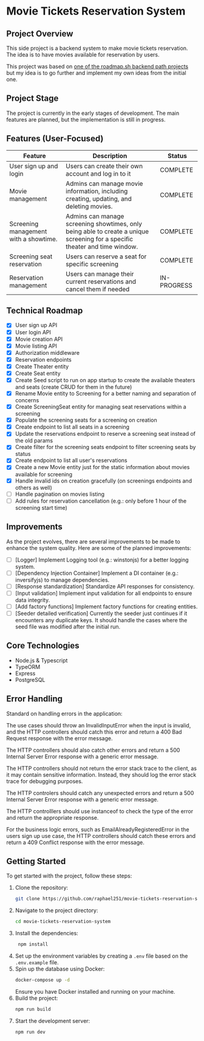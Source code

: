 # Movie Tickets Reservation System

## Project Overview

This side project is a backend system to make movie tickets reservation. The idea is to have movies available for reservation by users.

This project was based on [one of the roadmap.sh backend path projects](https://roadmap.sh/projects/movie-reservation-system) but my idea is to go further and implement my own ideas from the initial one.

## Project Stage

The project is currently in the early stages of development. The main features are planned, but the implementation is still in progress.

## Features (User-Focused)

| Feature                               | Description                                                                                                                 | Status      |
| ------------------------------------- | --------------------------------------------------------------------------------------------------------------------------- | ----------- |
| User sign up and login                | Users can create their own account and log in to it                                                                         | COMPLETE    |
| Movie management                      | Admins can manage movie information, including creating, updating, and deleting movies.                                     | COMPLETE    |
| Screening management with a showtime. | Admins can manage screening showtimes, only being able to create a unique screening for a specific theater and time window. | COMPLETE    |
| Screening seat reservation            | Users can reserve a seat for specific screening                                                                             | COMPLETE    |
| Reservation management                | Users can manage their current reservations and cancel them if needed                                                       | IN-PROGRESS |

## Technical Roadmap

- [x] User sign up API
- [x] User login API
- [x] Movie creation API
- [x] Movie listing API
- [x] Authorization middleware
- [x] Reservation endpoints
- [x] Create Theater entity
- [x] Create Seat entity
- [x] Create Seed script to run on app startup to create the available theaters and seats (create CRUD for them in the future)
- [x] Rename Movie entity to Screening for a better naming and separation of concerns
- [x] Create ScreeningSeat entity for managing seat reservations within a screening
- [x] Populate the screening seats for a screening on creation
- [x] Create endpoint to list all seats in a screening
- [x] Update the reservations endpoint to reserve a screening seat instead of the old params
- [x] Create filter for the screening seats endpoint to filter screening seats by status
- [x] Create endpoint to list all user's reservations
- [x] Create a new Movie entity just for the static information about movies available for screening
- [x] Handle invalid ids on creation gracefully (on screenings endpoints and others as well)
- [ ] Handle pagination on movies listing
- [ ] Add rules for reservation cancellation (e.g.: only before 1 hour of the screening start time)

## Improvements

As the project evolves, there are several improvements to be made to enhance the system quality. Here are some of the planned improvements:

- [ ] [Logger] Implement Logging tool (e.g.: winstonjs) for a better logging system.
- [ ] [Dependency Injection Container] Implement a DI container (e.g.: inversifyjs) to manage dependencies.
- [ ] [Response standardization] Standardize API responses for consistency.
- [ ] [Input validation] Implement input validation for all endpoints to ensure data integrity.
- [ ] [Add factory functions] Implement factory functions for creating entities.
- [ ] [Seeder detailed verification] Currently the seeder just continues if it encounters any duplicate keys. It should handle the cases where the seed file was modified after the initial run.

## Core Technologies

- Node.js & Typescript
- TypeORM
- Express
- PostgreSQL

## Error Handling

Standard on handling errors in the application:

The use cases should throw an InvalidInputError when the input is invalid, and the HTTP controllers should catch this error and return a 400 Bad Request response with the error message.

The HTTP controllers should also catch other errors and return a 500 Internal Server Error response with a generic error message.

The HTTP controllers should not return the error stack trace to the client, as it may contain sensitive information. Instead, they should log the error stack trace for debugging purposes.

The HTTP controlers should catch any unexpected errors and return a 500 Internal Server Error response with a generic error message.

The HTTP controlllers should use instanceof to check the type of the error and return the appropriate response.

For the business logic errors, such as EmailAlreadyRegisteredError in the users sign up use case, the HTTP controllers should catch these errors and return a 409 Conflict response with the error message.

## Getting Started

To get started with the project, follow these steps:

1. Clone the repository:
   ```bash
   git clone https://github.com/raphael251/movie-tickets-reservation-system.git
   ```
2. Navigate to the project directory:
   ```bash
   cd movie-tickets-reservation-system
   ```
3. Install the dependencies:
   ```bash
    npm install
   ```
4. Set up the environment variables by creating a `.env` file based on the `.env.example` file.
5. Spin up the database using Docker:
   ```bash
   docker-compose up -d
   ```
   Ensure you have Docker installed and running on your machine.
6. Build the project:
   ```bash
   npm run build
   ```
7. Start the development server:
   ```bash
   npm run dev
   ```

